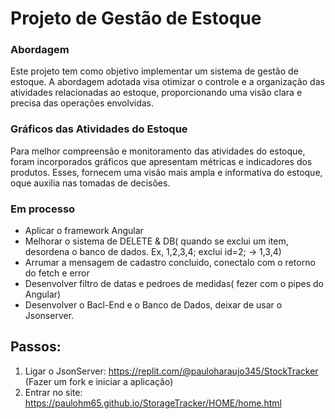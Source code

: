 # Projeto de Gestão de Estoque

### Abordagem

Este projeto tem como objetivo implementar um sistema de gestão de estoque. A abordagem adotada visa otimizar o controle e a organização das atividades relacionadas ao estoque, proporcionando uma visão clara e precisa das operações envolvidas.

### Gráficos das Atividades do Estoque

Para melhor compreensão e monitoramento das atividades do estoque, foram incorporados gráficos que apresentam métricas e indicadores dos produtos. Esses, fornecem uma visão mais ampla e informativa do estoque, oque auxilia nas tomadas de decisões.

### Em processo

* Aplicar o framework Angular
* Melhorar o sistema de DELETE & DB( quando se exclui um item, desordena o banco de dados. Ex, 1,2,3,4; exclui id=2; -> 1,3,4)
* Arrumar a mensagem de cadastro concluido, conectalo com o retorno do fetch e error
* Desenvolver filtro de datas e pedroes de medidas( fezer com o pipes do Angular)
* Desenvolver o Bacl-End e o Banco de Dados, deixar de usar o Jsonserver.

## Passos:
1. Ligar o JsonServer: <https://replit.com/@pauloharaujo345/StockTracker>
(Fazer um fork e iniciar a aplicação)
2. Entrar no site: <https://paulohm65.github.io/StorageTracker/HOME/home.html>
>
 
